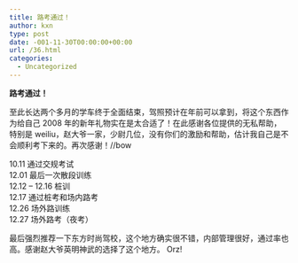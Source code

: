 ```yaml
---
title: 路考通过！
author: kxn
type: post
date: -001-11-30T00:00:00+00:00
url: /36.html
categories:
  - Uncategorized
---
```


**路考通过！**

至此长达两个多月的学车终于全面结束，驾照预计在年前可以拿到，将这个东西作为给自己 2008 年的新年礼物实在是太合适了！在此感谢各位提供的无私帮助，特别是 weiliu，赵大爷一家，少尉几位，没有你们的激励和帮助，估计我自己是不会顺利考下来的。再次感谢！//bow

10.11 通过交规考试  
12.01 最后一次散段训练  
12.12 &#8211; 12.16 桩训  
12.17 通过桩考和场内路考  
12.26 场外路训练  
12.27 场外路考（夜考）

最后强烈推荐一下东方时尚驾校，这个地方确实很不错，内部管理很好，通过率也高。感谢赵大爷英明神武的选择了这个地方。 Orz!
